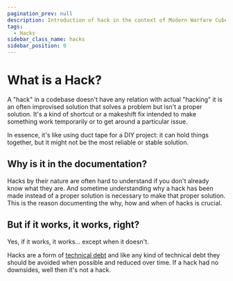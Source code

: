```yaml
---
pagination_prev: null
description: Introduction of hack in the context of Modern Warfare Cubed development
tags:
  - Hacks
sidebar_class_name: hacks
sidebar_position: 0
---
```


# What is a Hack?

A "hack" in a codebase doesn't have any relation with actual "hacking" it is an often improvised solution that solves a problem but isn't a proper solution.
It's a kind of shortcut or a makeshift fix intended to make something work temporarily or to get around a particular issue.

In essence, it's like using duct tape for a DIY project: it can hold things together, but it might not be the most reliable or stable solution.

## Why is it in the documentation?

Hacks by their nature are often hard to understand if you don't already know what they are.
And sometime understanding why a hack has been made instead of a proper solution is necessary to make that proper solution.
This is the reason documenting the why, how and when of hacks is crucial.

## But if it works, it works, right?

Yes, if it works, it works... except when it doesn't.

Hacks are a form of [technical debt] and like any kind of technical debt they should be avoided when possible and reduced over time. 
If a hack had no downsides, well then it's not a hack.

[technical debt]: https://en.wikipedia.org/wiki/Technical_debt

